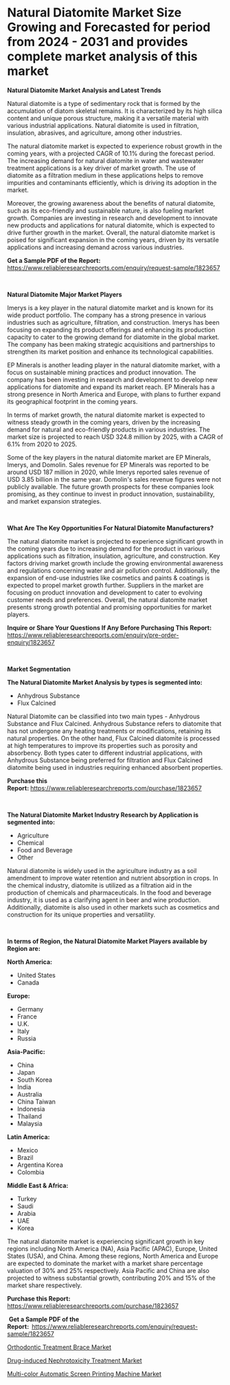 <p><h1>Natural Diatomite Market Size Growing and Forecasted for period from 2024 - 2031 and provides complete market analysis of this market</h1></p><p><strong>Natural Diatomite Market Analysis and Latest Trends</strong></p>
<p><p>Natural diatomite is a type of sedimentary rock that is formed by the accumulation of diatom skeletal remains. It is characterized by its high silica content and unique porous structure, making it a versatile material with various industrial applications. Natural diatomite is used in filtration, insulation, abrasives, and agriculture, among other industries.</p><p>The natural diatomite market is expected to experience robust growth in the coming years, with a projected CAGR of 10.1% during the forecast period. The increasing demand for natural diatomite in water and wastewater treatment applications is a key driver of market growth. The use of diatomite as a filtration medium in these applications helps to remove impurities and contaminants efficiently, which is driving its adoption in the market.</p><p>Moreover, the growing awareness about the benefits of natural diatomite, such as its eco-friendly and sustainable nature, is also fueling market growth. Companies are investing in research and development to innovate new products and applications for natural diatomite, which is expected to drive further growth in the market. Overall, the natural diatomite market is poised for significant expansion in the coming years, driven by its versatile applications and increasing demand across various industries.</p></p>
<p><strong>Get a Sample PDF of the Report:&nbsp;</strong> <a href="https://www.reliableresearchreports.com/enquiry/request-sample/1823657">https://www.reliableresearchreports.com/enquiry/request-sample/1823657</a></p>
<p>&nbsp;</p>
<p><strong>Natural Diatomite Major Market Players</strong></p>
<p><p>Imerys is a key player in the natural diatomite market and is known for its wide product portfolio. The company has a strong presence in various industries such as agriculture, filtration, and construction. Imerys has been focusing on expanding its product offerings and enhancing its production capacity to cater to the growing demand for diatomite in the global market. The company has been making strategic acquisitions and partnerships to strengthen its market position and enhance its technological capabilities.</p><p>EP Minerals is another leading player in the natural diatomite market, with a focus on sustainable mining practices and product innovation. The company has been investing in research and development to develop new applications for diatomite and expand its market reach. EP Minerals has a strong presence in North America and Europe, with plans to further expand its geographical footprint in the coming years.</p><p>In terms of market growth, the natural diatomite market is expected to witness steady growth in the coming years, driven by the increasing demand for natural and eco-friendly products in various industries. The market size is projected to reach USD 324.8 million by 2025, with a CAGR of 6.1% from 2020 to 2025.</p><p>Some of the key players in the natural diatomite market are EP Minerals, Imerys, and Domolin. Sales revenue for EP Minerals was reported to be around USD 187 million in 2020, while Imerys reported sales revenue of USD 3.85 billion in the same year. Domolin's sales revenue figures were not publicly available. The future growth prospects for these companies look promising, as they continue to invest in product innovation, sustainability, and market expansion strategies.</p></p>
<p>&nbsp;</p>
<p><strong>What Are The Key Opportunities For Natural Diatomite Manufacturers?</strong></p>
<p><p>The natural diatomite market is projected to experience significant growth in the coming years due to increasing demand for the product in various applications such as filtration, insulation, agriculture, and construction. Key factors driving market growth include the growing environmental awareness and regulations concerning water and air pollution control. Additionally, the expansion of end-use industries like cosmetics and paints & coatings is expected to propel market growth further. Suppliers in the market are focusing on product innovation and development to cater to evolving customer needs and preferences. Overall, the natural diatomite market presents strong growth potential and promising opportunities for market players.</p></p>
<p><strong>Inquire or Share Your Questions If Any Before Purchasing This Report:</strong> <a href="https://www.reliableresearchreports.com/enquiry/pre-order-enquiry/1823657">https://www.reliableresearchreports.com/enquiry/pre-order-enquiry/1823657</a></p>
<p>&nbsp;</p>
<p><strong>Market Segmentation</strong></p>
<p><strong>The Natural Diatomite Market Analysis by types is segmented into:</strong></p>
<p><ul><li>Anhydrous Substance</li><li>Flux Calcined</li></ul></p>
<p><p>Natural Diatomite can be classified into two main types - Anhydrous Substance and Flux Calcined. Anhydrous Substance refers to diatomite that has not undergone any heating treatments or modifications, retaining its natural properties. On the other hand, Flux Calcined diatomite is processed at high temperatures to improve its properties such as porosity and absorbency. Both types cater to different industrial applications, with Anhydrous Substance being preferred for filtration and Flux Calcined diatomite being used in industries requiring enhanced absorbent properties.</p></p>
<p><strong>Purchase this Report:&nbsp;</strong><a href="https://www.reliableresearchreports.com/purchase/1823657">https://www.reliableresearchreports.com/purchase/1823657</a></p>
<p>&nbsp;</p>
<p><strong>The Natural Diatomite Market Industry Research by Application is segmented into:</strong></p>
<p><ul><li>Agriculture</li><li>Chemical</li><li>Food and Beverage</li><li>Other</li></ul></p>
<p><p>Natural diatomite is widely used in the agriculture industry as a soil amendment to improve water retention and nutrient absorption in crops. In the chemical industry, diatomite is utilized as a filtration aid in the production of chemicals and pharmaceuticals. In the food and beverage industry, it is used as a clarifying agent in beer and wine production. Additionally, diatomite is also used in other markets such as cosmetics and construction for its unique properties and versatility.</p></p>
<p>&nbsp;</p>
<p><strong>In terms of Region, the Natural Diatomite Market Players available by Region are:</strong></p>
<p>
    <p> <strong> North America: </strong>
        <ul>
            <li>United States</li>
            <li>Canada</li>
        </ul>
        </p> 
    <p> <strong> Europe: </strong>
        <ul>
            <li>Germany</li>
            <li>France</li>
            <li>U.K.</li>
            <li>Italy</li>
            <li>Russia</li>
        </ul>
        </p> 
    <p> <strong> Asia-Pacific: </strong>
        <ul>
            <li>China</li>
            <li>Japan</li>
            <li>South Korea</li>
            <li>India</li>
            <li>Australia</li>
            <li>China Taiwan</li>
            <li>Indonesia</li>
            <li>Thailand</li>
            <li>Malaysia</li>
        </ul>
        </p> 
    <p> <strong> Latin America: </strong>
        <ul>
            <li>Mexico</li>
            <li>Brazil</li>
            <li>Argentina Korea</li>
            <li>Colombia</li>
        </ul>
        </p> 
    <p> <strong> Middle East & Africa: </strong>
        <ul>
            <li>Turkey</li>
            <li>Saudi</li>
            <li>Arabia</li>
            <li>UAE</li>
            <li>Korea</li>
        </ul>
    </p>
    </p>
<p><p>The natural diatomite market is experiencing significant growth in key regions including North America (NA), Asia Pacific (APAC), Europe, United States (USA), and China. Among these regions, North America and Europe are expected to dominate the market with a market share percentage valuation of 30% and 25% respectively. Asia Pacific and China are also projected to witness substantial growth, contributing 20% and 15% of the market share respectively.</p></p>
<p><strong>Purchase this Report: </strong><a href="https://www.reliableresearchreports.com/purchase/1823657">https://www.reliableresearchreports.com/purchase/1823657</a></p>
<p>&nbsp;<strong>Get a Sample PDF of the Report:&nbsp;&nbsp;</strong><a href="https://www.reliableresearchreports.com/enquiry/request-sample/1823657">https://www.reliableresearchreports.com/enquiry/request-sample/1823657</a></p>
<p><strong></strong></p>
<p><p><a href="https://view.publitas.com/reportprime-1/insights-into-orthodontic-treatment-brace-market-size-analysing-market-share-trends-and-growth-from-2023-to-2030/">Orthodontic Treatment Brace Market</a></p><p><a href="https://view.publitas.com/reportprime-1/drug-induced-nephrotoxicity-treatment-market-size-and-growth-market-segmentation-regional-and-country-breakdowns-and-market-trends-for-period-from-2023-2030/">Drug-induced Nephrotoxicity Treatment Market</a></p><p><a href="https://view.publitas.com/reportprime-1/insights-into-multi-color-automatic-screen-printing-machine-market-size-analysing-market-share-trends-and-growth-from-2023-to-2030/">Multi-color Automatic Screen Printing Machine Market</a></p></p>